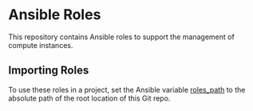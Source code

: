 # Ansible Roles

This repository contains Ansible roles to support the management of compute
instances.

## Importing Roles

To use these roles in a project, set the Ansible variable [roles_path](http://docs.ansible.com/intro_configuration.html#roles-path)
to the absolute path of the root location of this Git repo.

